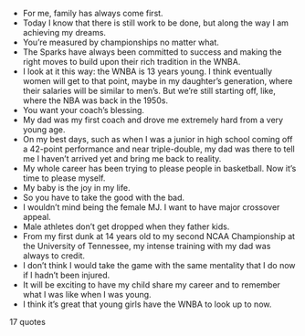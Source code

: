  - For me, family has always come first.
 - Today I know that there is still work to be done, but along the way I am achieving my dreams.
 - You’re measured by championships no matter what.
 - The Sparks have always been committed to success and making the right moves to build upon their rich tradition in the WNBA.
 - I look at it this way: the WNBA is 13 years young. I think eventually women will get to that point, maybe in my daughter’s generation, where their salaries will be similar to men’s. But we’re still starting off, like, where the NBA was back in the 1950s.
 - You want your coach’s blessing.
 - My dad was my first coach and drove me extremely hard from a very young age.
 - On my best days, such as when I was a junior in high school coming off a 42-point performance and near triple-double, my dad was there to tell me I haven’t arrived yet and bring me back to reality.
 - My whole career has been trying to please people in basketball. Now it’s time to please myself.
 - My baby is the joy in my life.
 - So you have to take the good with the bad.
 - I wouldn’t mind being the female MJ. I want to have major crossover appeal.
 - Male athletes don’t get dropped when they father kids.
 - From my first dunk at 14 years old to my second NCAA Championship at the University of Tennessee, my intense training with my dad was always to credit.
 - I don’t think I would take the game with the same mentality that I do now if I hadn’t been injured.
 - It will be exciting to have my child share my career and to remember what I was like when I was young.
 - I think it’s great that young girls have the WNBA to look up to now.

17 quotes